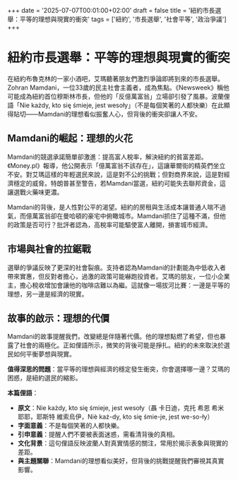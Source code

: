 +++ 
date = '2025-07-07T00:01:00+02:00'
draft = false
title = '紐約市長選舉：平等的理想與現實的衝突'
tags = ['紐約', '市長選舉', '社會平等', '政治爭議']
+++


# 紐約市長選舉：平等的理想與現實的衝突

在紐約布魯克林的一家小酒吧，艾瑪聽著朋友們激烈爭論即將到來的市長選舉。Zohran Mamdani，一位33歲的民主社會主義者，成為焦點。《Newsweek》稱他可能成為紐約首位穆斯林市長，但他的「反億萬富翁」立場卻引發了風暴。波蘭俚語「Nie każdy, kto się śmieje, jest wesoły」（不是每個笑著的人都快樂）在此顯得貼切——Mamdani的理想看似振奮人心，但背後的衝突卻讓人不安。

## Mamdani的崛起：理想的火花

Mamdani的競選承諾簡單卻激進：提高富人稅率，解決紐約的貧富差距。《Money.pl》報導，他公開表示「億萬富翁不該存在」，這讓華爾街的精英們坐立不安。對艾瑪這樣的年輕選民來說，這是對不公的挑戰；但對商界來說，這是對經濟穩定的威脅。特朗普甚至警告，若Mamdani當選，紐約可能失去聯邦資金，這讓選戰火藥味更濃。

Mamdani的背後，是人性對公平的渴望。紐約的房租與生活成本讓普通人喘不過氣，而億萬富翁卻在曼哈頓的豪宅中俯瞰城市。Mamdani抓住了這種不滿，但他的政策是否可行？批評者認為，高稅率可能驅使富人離開，損害城市經濟。

## 市場與社會的拉鋸戰

選舉的爭議反映了更深的社會裂痕。支持者認為Mamdani的計劃能為中低收入者帶來實惠，但反對者擔心，過激的政策可能嚇跑投資者。艾瑪的朋友，一位小企業主，擔心稅收增加會讓他的咖啡店難以為繼。這就像一場拔河比賽：一邊是平等的理想，另一邊是經濟的現實。

## 故事的啟示：理想的代價

Mamdani的故事提醒我們，改變總是伴隨著代價。他的理想點燃了希望，但也暴露了社會的兩極化。正如俚語所示，微笑的背後可能是掙扎。紐約的未來取決於選民如何平衡夢想與現實。

**值得深思的問題**：當平等的理想與經濟的穩定發生衝突，你會選擇哪一邊？艾瑪的困惑，是紐約選民的縮影。

**本篇俚語**：  
- **原文**：Nie każdy, kto się śmieje, jest wesoły（聶 卡日迪，克托 希恩 希米耶耶，耶斯特 維索烏伊，Niè każ-dy, kto się śmie-je, jest we-so-ły）  
- **字面意義**：不是每個笑著的人都快樂。  
- **引申意義**：提醒人們不要被表面迷惑，需看清背後的真相。  
- **文化背景**：這句俚語反映波蘭人對真實情感的關注，常用於揭示表象與現實的差距。  
- **與主題關聯**：Mamdani的理想看似美好，但背後的挑戰提醒我們審視其真實影響。